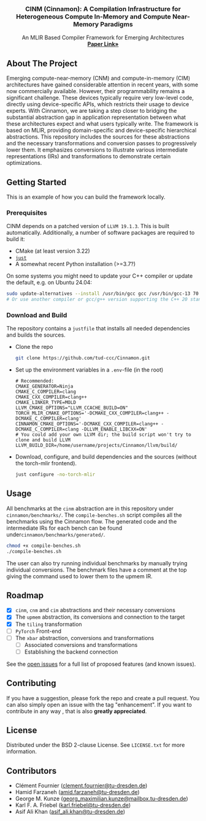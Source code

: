 
<br />
<div align="center">
  
  <h3 align="center">CINM (Cinnamon): A Compilation Infrastructure for Heterogeneous Compute In-Memory and Compute Near-Memory Paradigms</h3>

  <p align="center">
    An MLIR Based Compiler Framework for Emerging Architectures
    <br />
    <a href="https://arxiv.org/abs/2301.07486"><strong>Paper Link»</strong></a>
    <br />
  </p>
</div>

<!-- ABOUT THE PROJECT -->
## About The Project

Emerging compute-near-memory (CNM) and compute-in-memory (CIM) architectures have gained considerable attention in recent years, with some now commercially available. However, their programmability remains a significant challenge. These devices typically require very low-level code, directly using device-specific APIs, which restricts their usage to device experts. With Cinnamon, we are taking a step closer to bridging the substantial abstraction gap in application representation between what these architectures expect and what users typically write. The framework is based on MLIR, providing domain-specific and device-specific hierarchical abstractions. This repository includes the sources for these abstractions and the necessary transformations and conversion passes to progressively lower them. It emphasizes conversions to illustrate various intermediate representations (IRs) and transformations to demonstrate certain optimizations.


<!-- GETTING STARTED -->
## Getting Started

This is an example of how you can build the framework locally.

### Prerequisites

CINM depends on a patched version of `LLVM 19.1.3`. This is built automatically.
Additionally, a number of software packages are required to build it:
- CMake (at least version 3.22)
- [`just`](https://github.com/casey/just?tab=readme-ov-file#installation)
- A somewhat recent Python installation (>=3.7?)

On some systems you might need to update your C++ compiler or update the default, e.g. on Ubuntu 24.04:
```sh
sudo update-alternatives --install /usr/bin/gcc gcc /usr/bin/gcc-13 70 --slave /usr/bin/g++ g++ /usr/bin/g++-13
# Or use another compiler or gcc/g++ version supporting the C++ 20 standard.
```

### Download and Build 

The repository contains a `justfile` that installs all needed dependencies and builds the sources.

* Clone the repo
  ```sh
  git clone https://github.com/tud-ccc/Cinnamon.git
  ```
* Set up the environment variables in a `.env`-file (in the root)
  ```
  # Recommended:
  CMAKE_GENERATOR=Ninja
  CMAKE_C_COMPILER=clang
  CMAKE_CXX_COMPILER=clang++
  CMAKE_LINKER_TYPE=MOLD
  LLVM_CMAKE_OPTIONS="LLVM_CCACHE_BUILD=ON"
  TORCH_MLIR_CMAKE_OPTIONS='-DCMAKE_CXX_COMPILER=clang++ -DCMAKE_C_COMPILER=clang'                                                               CINNAMON_CMAKE_OPTIONS='-DCMAKE_CXX_COMPILER=clang++ -DCMAKE_C_COMPILER=clang -DLLVM_ENABLE_LIBCXX=ON'  
  # You could add your own LLVM dir; the build script won't try to clone and build LLVM
  LLVM_BUILD_DIR=/home/username/projects/Cinnamon/llvm/build/
  ```
* Download, configure, and build dependencies and the sources (without the torch-mlir frontend).
  ```sh
  just configure -no-torch-mlir
  ```

<!-- USAGE EXAMPLES -->
## Usage
All benchmarks at the `cinm` abstraction are in this repository under `cinnamon/benchmarks/`. The `compile-benches.sh` script compiles all the benchmarks using the Cinnamon flow. The generated code and the intermediate IRs for each bench can be found under`cinnamon/benchmarks/generated/`.

   ```sh
   chmod +x compile-benches.sh
   ./compile-benches.sh
   ```
The user can also try running individual benchmarks by manually trying individual conversions. The benchmark files have a comment at the top giving the command used to lower them to the upmem IR.

<!-- ROADMAP -->
## Roadmap

- [x] `cinm`, `cnm` and `cim` abstractions and their necessary conversions 
- [x] The `upmem` abstraction, its conversions and connection to the target
- [x] The `tiling` transformation
- [ ] `PyTorch` Front-end
- [ ] The `xbar` abstraction, conversions and transformations
    - [ ] Associated conversions and transformations
    - [ ] Establishing the backend connection

See the [open issues](https://github.com/tud-ccc/Cinnamon/issues) for a full list of proposed features (and known issues).

<!-- CONTRIBUTING -->
## Contributing

If you have a suggestion, please fork the repo and create a pull request. You can also simply open an issue with the tag "enhancement".
If you want to contribute in any way , that is also **greatly appreciated**.

<!-- LICENSE -->
## License

Distributed under the BSD 2-clause License. See `LICENSE.txt` for more information.

<!-- CONTACT -->
## Contributors

- Clément Fournier (clement.fournier@tu-dresden.de)
- Hamid Farzaneh (amid.farzaneh@tu-dresden.de)
- George M. Kunze (georg_maximilian.kunze@mailbox.tu-dresden.de)
- Karl F. A. Friebel (karl.friebel@tu-dresden.de)
- Asif Ali Khan (asif_ali.khan@tu-dresden.de)

